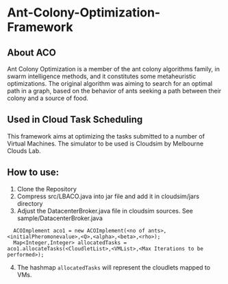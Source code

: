 # Ant-Colony-Optimization-Framework

## About ACO 
Ant Colony Optimization is a member of the ant colony algorithms family, in swarm intelligence methods, 
and it constitutes some metaheuristic optimizations. The original algorithm was aiming to search 
for an optimal path in a graph, based on the behavior of ants seeking a path between their colony 
and a source of food.

## Used in Cloud Task Scheduling
This framework aims at optimizing the tasks submitted to a number of Virtual Machines.
The simulator to be used is Cloudsim by Melbourne Clouds Lab.

## How to use:
1. Clone the Repository
2. Compress src/LBACO.java into jar file and add it in cloudsim/jars directory <cloudsim is the installation directory of Cloudsim>
3. Adjust the DatacenterBroker.java file in cloudsim sources. See sample/DatacenterBroker.java
```
  ACOImplement aco1 = new ACOImplement(<no of ants>,<initialPheromonevalue>,<Q>,<alpha>,<beta>,<rho>);
  Map<Integer,Integer> allocatedTasks = aco1.allocateTasks(<CloudletList>,<VMList>,<Max Iterations to be performed>);
```
4. The hashmap `allocatedTasks` will represent the cloudlets mapped to VMs.
